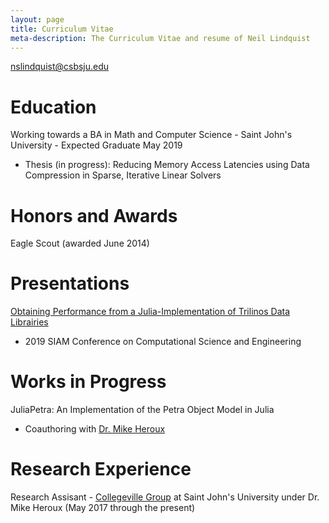 ```yaml
---
layout: page
title: Curriculum Vitae
meta-description: The Curriculum Vitae and resume of Neil Lindquist
---
```


[nslindquist@csbsju.edu](mailto:nslindquist@csbsju.edu)

# Education

Working towards a BA in Math and Computer Science - Saint John's University - Expected Graduate May 2019

* Thesis (in progress): Reducing Memory Access Latencies using Data Compression in Sparse, Iterative Linear Solvers

# Honors and Awards

Eagle Scout (awarded June 2014)

# Presentations

[Obtaining Performance from a Julia-Implementation of Trilinos Data Librairies](https://www.pathlms.com/siam/courses/10878/sections/14368/video_presentations/127457)
 * 2019 SIAM Conference on Computational Science and Engineering

# Works in Progress

JuliaPetra: An Implementation of the Petra Object Model in Julia

* Coauthoring with [Dr. Mike Heroux](https://maherou.github.io/)

# Research Experience

Research Assisant - [Collegeville Group](http://github.com/Collegeville) at Saint John's University under Dr. Mike Heroux (May 2017 through the present)
